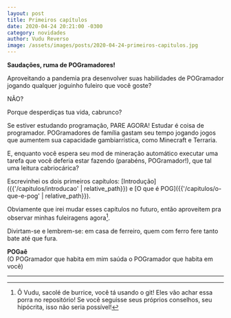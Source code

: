 ```yaml
---
layout: post
title: Primeiros capítulos
date: 2020-04-24 20:21:00 -0300
category: novidades
author: Vudu Reverso
image: /assets/images/posts/2020-04-24-primeiros-capitulos.jpg
---
```

**Saudações, ruma de POGramadores!**

Aproveitando a pandemia pra desenvolver suas habilidades de POGramador jogando qualquer joguinho fuleiro que você goste?

NÃO?

Porque desperdiças tua vida, cabrunco?

<!--more-->

Se estiver estudando programação, PARE AGORA! Estudar é coisa de programador. POGramadores de família gastam seu tempo jogando jogos que aumentem sua capacidade gambiarrística, como Minecraft e Terraria.

E, enquanto você espera seu mod de mineração automático executar uma tarefa que você deferia estar fazendo (parabéns, POGramador!), que tal uma leitura cabriocárica?

Escrevinhei os dois primeiros capítulos: [Introdução]({{'/capitulos/introducao' | relative_path}}) e [O que é POG]({{'/capitulos/o-que-e-pog' | relative_path}}).

Obviamente que irei mudar esses capítulos no futuro, então aproveitem pra observar minhas fuleiragens agora[^fn1].

Divirtam-se e lembrem-se: em casa de ferreiro, quem com ferro fere tanto bate até que fura.

**POGaê**  
(O POGramador que habita em mim saúda o POGramador que habita em você)

---
[^fn1]: Ô Vudu, sacolé de burrice, você tá usando o git! Eles vão achar essa porra no repositório! Se você seguisse seus próprios conselhos, seu hipócrita, isso não seria possível!
